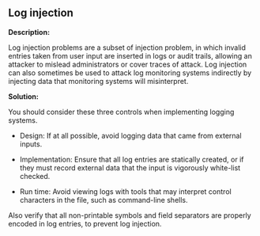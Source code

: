 Log injection
-------

**Description:**

Log injection problems are a subset of injection problem, in which invalid entries taken
from user input are inserted in logs or audit trails, allowing an attacker to mislead
administrators or cover traces of attack. Log injection can also sometimes be used to
attack log monitoring systems indirectly by injecting data that monitoring systems will
misinterpret.


**Solution:**

You should consider these three controls when implementing logging systems.

- Design: If at all possible, avoid logging data that came from external inputs.

- Implementation: Ensure that all log entries are statically created, or if they must
record external data that the input is vigorously white-list checked.

- Run time: Avoid viewing logs with tools that may interpret control characters in the
file, such as command-line shells.

Also verify that all non-printable symbols and field separators are properly encoded in log entries,
to prevent log injection.
